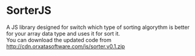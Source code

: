 # SorterJS
A JS library designed for switch which type of sorting algorythm is better for your array data type and uses it for sort it.<br/>
You can download the updated code from http://cdn.orxatasoftware.com/js/sorter.v0.1.zip
